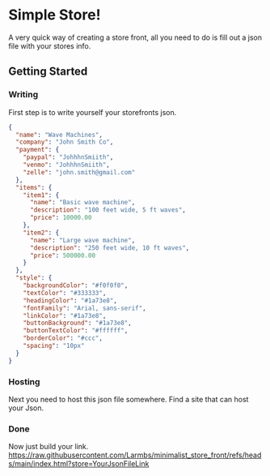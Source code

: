 # Simple Store!
A very quick way of creating a store front, all you need to do is fill out a json file with your stores info.

## Getting Started

### Writing
First step is to write yourself your storefronts json.
```json
{
  "name": "Wave Machines",
  "company": "John Smith Co",
  "payment": {
    "paypal": "JohhhnSmiith",
    "venmo": "JohhhnSmiith",
    "zelle": "john.smith@gmail.com"
  },
  "items": {
    "item1": {
      "name": "Basic wave machine",
      "description": "100 feet wide, 5 ft waves",
      "price": 10000.00
    },
    "item2": {
      "name": "Large wave machine",
      "description": "250 feet wide, 10 ft waves",
      "price": 500000.00
    }
  },
  "style": {
    "backgroundColor": "#f0f0f0",
    "textColor": "#333333",
    "headingColor": "#1a73e8",
    "fontFamily": "Arial, sans-serif",
    "linkColor": "#1a73e8",
    "buttonBackground": "#1a73e8",
    "buttonTextColor": "#ffffff",
    "borderColor": "#ccc",
    "spacing": "10px"
  }
}
```

### Hosting
Next you need to host this json file somewhere.
Find a site that can host your Json.

### Done
Now just build your link.
https://raw.githubusercontent.com/Larmbs/minimalist_store_front/refs/heads/main/index.html?store=YourJsonFileLink